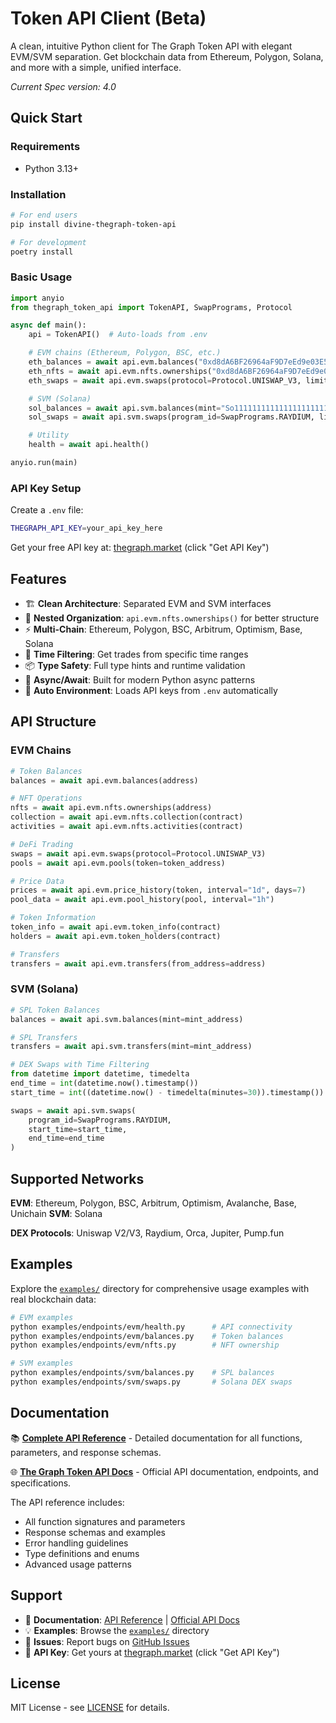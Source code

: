 # Token API Client (Beta)

A clean, intuitive Python client for The Graph Token API with elegant EVM/SVM separation. Get blockchain data from Ethereum, Polygon, Solana, and more with a simple, unified interface.

*Current Spec version: 4.0*

## Quick Start

### Requirements

- Python 3.13+

### Installation

```bash
# For end users
pip install divine-thegraph-token-api

# For development
poetry install
```

### Basic Usage

```python
import anyio
from thegraph_token_api import TokenAPI, SwapPrograms, Protocol

async def main():
    api = TokenAPI()  # Auto-loads from .env

    # EVM chains (Ethereum, Polygon, BSC, etc.)
    eth_balances = await api.evm.balances("0xd8dA6BF26964aF9D7eEd9e03E53415D37aA96045")
    eth_nfts = await api.evm.nfts.ownerships("0xd8dA6BF26964aF9D7eEd9e03E53415D37aA96045")
    eth_swaps = await api.evm.swaps(protocol=Protocol.UNISWAP_V3, limit=10)

    # SVM (Solana)
    sol_balances = await api.svm.balances(mint="So11111111111111111111111111111111111111112")
    sol_swaps = await api.svm.swaps(program_id=SwapPrograms.RAYDIUM, limit=10)

    # Utility
    health = await api.health()

anyio.run(main)
```

### API Key Setup

Create a `.env` file:
```bash
THEGRAPH_API_KEY=your_api_key_here
```

Get your free API key at: [thegraph.market](https://thegraph.market) (click "Get API Key")

## Features

- 🏗️ **Clean Architecture**: Separated EVM and SVM interfaces
- 🎨 **Nested Organization**: `api.evm.nfts.ownerships()` for better structure
- ⚡ **Multi-Chain**: Ethereum, Polygon, BSC, Arbitrum, Optimism, Base, Solana
- 🔧 **Time Filtering**: Get trades from specific time ranges
- 📦 **Type Safety**: Full type hints and runtime validation
- 🚀 **Async/Await**: Built for modern Python async patterns
- 🔄 **Auto Environment**: Loads API keys from `.env` automatically

## API Structure

### EVM Chains
```python
# Token Balances
balances = await api.evm.balances(address)

# NFT Operations
nfts = await api.evm.nfts.ownerships(address)
collection = await api.evm.nfts.collection(contract)
activities = await api.evm.nfts.activities(contract)

# DeFi Trading
swaps = await api.evm.swaps(protocol=Protocol.UNISWAP_V3)
pools = await api.evm.pools(token=token_address)

# Price Data
prices = await api.evm.price_history(token, interval="1d", days=7)
pool_data = await api.evm.pool_history(pool, interval="1h")

# Token Information
token_info = await api.evm.token_info(contract)
holders = await api.evm.token_holders(contract)

# Transfers
transfers = await api.evm.transfers(from_address=address)
```

### SVM (Solana)
```python
# SPL Token Balances
balances = await api.svm.balances(mint=mint_address)

# SPL Transfers
transfers = await api.svm.transfers(mint=mint_address)

# DEX Swaps with Time Filtering
from datetime import datetime, timedelta
end_time = int(datetime.now().timestamp())
start_time = int((datetime.now() - timedelta(minutes=30)).timestamp())

swaps = await api.svm.swaps(
    program_id=SwapPrograms.RAYDIUM,
    start_time=start_time,
    end_time=end_time
)
```

## Supported Networks

**EVM**: Ethereum, Polygon, BSC, Arbitrum, Optimism, Avalanche, Base, Unichain
**SVM**: Solana

**DEX Protocols**: Uniswap V2/V3, Raydium, Orca, Jupiter, Pump.fun

## Examples

Explore the [`examples/`](examples/) directory for comprehensive usage examples with real blockchain data:

```bash
# EVM examples
python examples/endpoints/evm/health.py      # API connectivity
python examples/endpoints/evm/balances.py    # Token balances
python examples/endpoints/evm/nfts.py        # NFT ownership

# SVM examples
python examples/endpoints/svm/balances.py    # SPL balances
python examples/endpoints/svm/swaps.py       # Solana DEX swaps
```

## Documentation

📚 **[Complete API Reference](API_REFERENCE.md)** - Detailed documentation for all functions, parameters, and response schemas.

🌐 **[The Graph Token API Docs](https://thegraph.com/docs/en/token-api/quick-start/)** - Official API documentation, endpoints, and specifications.

The API reference includes:
- All function signatures and parameters
- Response schemas and examples
- Error handling guidelines
- Type definitions and enums
- Advanced usage patterns

## Support

- 📖 **Documentation**: [API Reference](API_REFERENCE.md) | [Official API Docs](https://thegraph.com/docs/en/token-api/quick-start/)
- 💡 **Examples**: Browse the [`examples/`](examples/) directory
- 🐛 **Issues**: Report bugs on [GitHub Issues](https://github.com/your-repo/issues)
- 🔑 **API Key**: Get yours at [thegraph.market](https://thegraph.market) (click "Get API Key")

## License

MIT License - see [LICENSE](LICENSE) for details.
